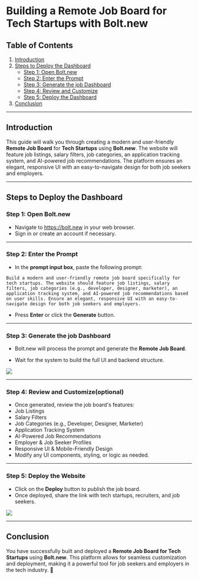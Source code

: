 
# **Building a Remote Job Board for Tech Startups with Bolt.new**

## **Table of Contents**
1. [Introduction](#introduction)
2. [Steps to Deploy the Dashboard](#steps-to-deploy-the-dashboard)
   - [Step 1:  Open Bolt.new](#step-1-open-v0dev)
   - [Step 2: Enter the Prompt](#step-2-enter-the-prompt)
   - [Step 3: Generate the job Dashboard](#step-3-generate-the-dashboard)
   - [Step 4: Review and Customize](#step-4-review-and-customize)
   - [Step 5: Deploy the Dashboard](#step-5-deploy-the-website)
3. [Conclusion](#conclusion)

---

## **Introduction**
This guide will walk you through creating a modern and user-friendly **Remote Job Board** for **Tech Startups**
  using **Bolt.new**. The website will feature job listings, salary filters, job categories, an application tracking
  system, and AI-powered job recommendations. The platform ensures an elegant, responsive UI with an easy-to-navigate
  design for both job seekers and employers.

---

## **Steps to Deploy the Dashboard**

### **Step 1: Open Bolt.new**
- Navigate to https://bolt.new in your web browser.
- Sign in or create an account if necessary.

---

### **Step 2: Enter the Prompt**
- In the **prompt input box**, paste the following prompt:  

`Build a modern and user-friendly remote job board specifically for tech startups. The website should feature job listings, salary filters, job categories (e.g., developer, designer, marketer), an application tracking system, and AI-powered job recommendations based on user skills. Ensure an elegant, responsive UI with an easy-to-navigate design for both job seekers and employers.`


- Press **Enter** or click the **Generate** button.

---

### **Step 3: Generate the job Dashboard**

- Bolt.new will process the prompt and generate the **Remote Job Board**.

- Wait for the system to build the full UI and backend structure.


![](https://github.com/Neha-Chiluka/langflow-labs/blob/main/images/bolt2.1.png?raw=true)

---

### **Step 4: Review and Customize**(optional)

- Once generated, review the job board's features:
- Job Listings
- Salary Filters
- Job Categories (e.g., Developer, Designer, Marketer)
- Application Tracking System
- AI-Powered Job Recommendations
- Employer & Job Seeker Profiles
- Responsive UI & Mobile-Friendly Design
- Modify any UI components, styling, or logic as needed.
---


### **Step 5: Deploy the Website**
- Click on the **Deploy** button to publish the job board.
- Once deployed, share the link with tech startups, recruiters, and job seekers.


![](https://github.com/Neha-Chiluka/langflow-labs/blob/main/images/bolt2.2.png?raw=true)

---

## **Conclusion**
 You have successfully built and deployed a **Remote Job Board for Tech Startups** using **Bolt.new**.
  This platform allows for seamless customization and deployment, making it a powerful tool for job seekers
  and employers in the tech industry. 🚀
